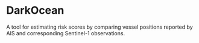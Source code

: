 # DarkOcean
A tool for estimating risk scores by comparing vessel positions reported by AIS and corresponding Sentinel-1 observations.
